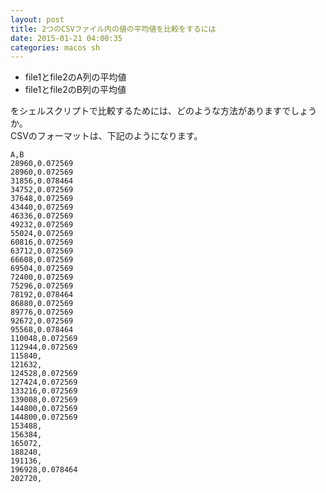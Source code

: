```yaml
---
layout: post
title: 2つのCSVファイル内の値の平均値を比較をするには
date: 2015-01-21 04:00:35
categories: macos sh
---
```

<!-- {% raw %} -->
<ul>
<li>file1とfile2のA列の平均値</li>
<li>file1とfile2のB列の平均値</li>
</ul>

<p>をシェルスクリプトで比較するためには、どのような方法がありますでしょうか。<br>
CSVのフォーマットは、下記のようになります。</p>

<pre><code>A,B
28960,0.072569
28960,0.072569
31856,0.078464
34752,0.072569
37648,0.072569
43440,0.072569
46336,0.072569
49232,0.072569
55024,0.072569
60816,0.072569
63712,0.072569
66608,0.072569
69504,0.072569
72400,0.072569
75296,0.072569
78192,0.078464
86880,0.072569
89776,0.072569
92672,0.072569
95568,0.078464
110048,0.072569
112944,0.072569
115840,
121632,
124528,0.072569
127424,0.072569
133216,0.072569
139008,0.072569
144800,0.072569
144800,0.072569
153488,
156384,
165072,
188240,
191136,
196928,0.078464
202720,
</code></pre>
<!-- {% endraw %} -->

